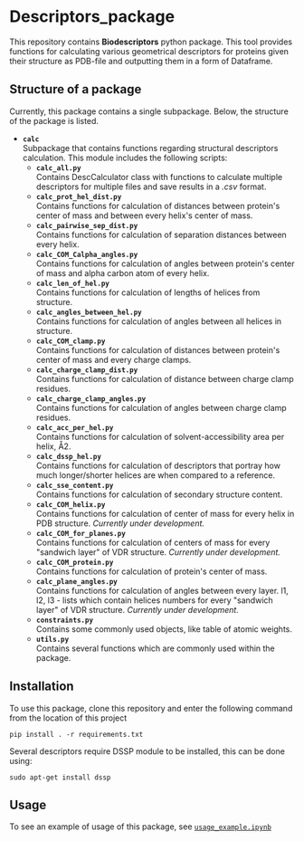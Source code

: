 # Descriptors_package
This repository contains **Biodescriptors** python package. This tool provides functions for calculating various geometrical descriptors for proteins given their structure as PDB-file and outputting them in a form of Dataframe.

## Structure of a package
Currently, this package contains a single subpackage. Below, the structure of the package is listed.


- **`calc`**\
Subpackage that contains functions regarding structural descriptors calculation. This module includes the following scripts:
  - **`calc_all.py`**\
Contains DescCalculator class with functions to calculate multiple descriptors for multiple files and save results in a *.csv* format.
  - **`calc_prot_hel_dist.py`**\
Contains functions for calculation of distances between protein's center of mass and between every helix's center of mass.
  - **`calc_pairwise_sep_dist.py`**\
Contains functions for calculation of separation distances between every helix.
  - **`calc_COM_Calpha_angles.py`**\
Contains functions for calculation of angles between protein's center of mass and alpha carbon atom of every helix.
  - **`calc_len_of_hel.py`**\
Contains functions for calculation of lengths of helices from structure.
  - **`calc_angles_between_hel.py`**\
Contains functions for calculation of angles between all helices in structure.
  - **`calc_COM_clamp.py`**\
Contains functions for calculation of distances between protein's center of mass and every charge clamps.
  - **`calc_charge_clamp_dist.py`**\
Contains functions for calculation of distance between charge clamp residues.
  - **`calc_charge_clamp_angles.py`**\
Contains functions for calculation of angles between charge clamp residues.
  - **`calc_acc_per_hel.py`**\
Contains functions for calculation of solvent-accessibility area per helix, Å2.
  - **`calc_dssp_hel.py`**\
Contains functions for calculation of descriptors that portray how much longer/shorter helices are when compared to a reference.
  - **`calc_sse_content.py`**\
Contains functions for calculation of secondary structure content.
  - **`calc_COM_helix.py`**\
Contains functions for calculation of center of mass for every helix in PDB structure. *Currently under development.*
  - **`calc_COM_for_planes.py`**\
Contains functions for calculation of centers of mass for every "sandwich layer" of VDR structure. *Currently under development.*
  - **`calc_COM_protein.py`**\
Contains functions for calculation of protein's center of mass. 
  - **`calc_plane_angles.py`**\
Contains functions for calculation of angles between every layer. l1, l2, l3 - lists which contain helices numbers for every "sandwich layer" of VDR structure. *Currently under development.*
  - **`constraints.py`**\
Contains some commonly used objects, like table of atomic weights.
  - **`utils.py`**\
Contains several functions which are commonly used within the package.

## Installation

To use this package, clone this repository and enter the following command from the location of this project

  `pip install . -r requirements.txt`

Several descriptors require DSSP module to be installed, this can be done using:

`sudo apt-get install dssp`

## Usage

To see an example of usage of this package, see [`usage_example.ipynb`](usage_example.ipynb)
